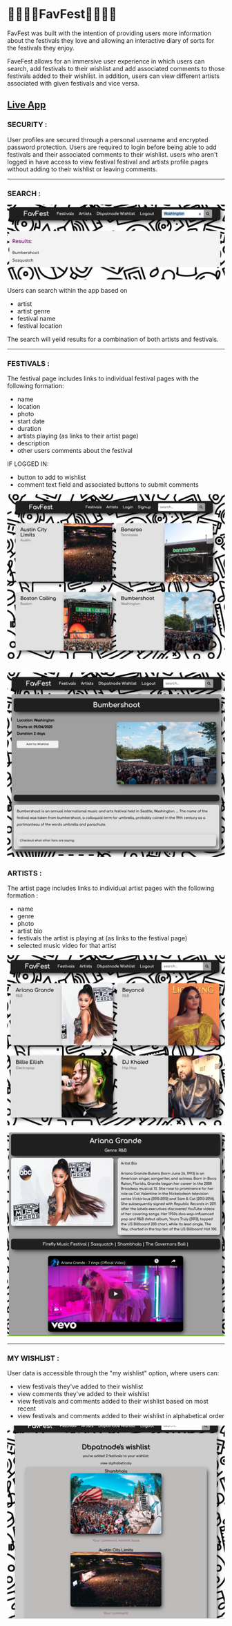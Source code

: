 🎸🤘🎼🎵FavFest🎸🤘🎼🎵
=========================

FavFest was built with the intention of providing users more information about the festivals they love and allowing an interactive diary of sorts for the festivals they enjoy.

FaveFest allows for an immersive user experience in which users can search, add festivals to their wishlist and add associated comments to those festivals added to their wishlist. in addition, users can view different artists associated with given festivals and vice versa.

[Live App](https://favfest.herokuapp.com/)
---
### SECURITY :

User profiles are secured through a personal username and encrypted password protection. Users are required to login before being able to add festivals and their associated comments to their wishlist. users who aren't logged in have access to view festival festival and artists profile pages without adding to their wishlist or leaving comments.

---

### SEARCH : 

![screenshoot](search.jpeg "Search functionality")

Users can search within the app based on 

* artist
* artist genre
* festival name
* festival location
    

The search will yeild results for a combination of both artists and festivals.

---
### FESTIVALS :

The festival page includes links to individual festival pages with the following formation:
* name
* location
* photo
* start date
* duration
* artists playing (as links to their artist page)
* description 
* other users comments about the festival

IF LOGGED IN:
* button to add to wishlist
* comment text field and associated buttons to submit comments



![screenshoot](festival-preview.jpeg "Festival index")


![screenshoot](festival_show.jpeg "Individual festival page")
---
### ARTISTS :

The artist page includes links to individual artist pages with the following formation :

* name
* genre
* photo
* artist bio
* festivals the artist is playing at (as links to the festival page)
* selected music video for that artist



![screenshoot](artists.jpeg "Artist index")


![screenshoot](artist_show.jpeg "Individual artist page")


---
### MY WISHLIST :

User data is accessible through the "my wishlist" option, where users can:
* view festivals they've added to their wishlist
* view comments they've added to their wishlist
* view festivals and comments added to their wishlist based on most recent
* view festivals and comments added to their wishlist in alphabetical order



![screenshoot](wishlist.jpeg "wishlist")







